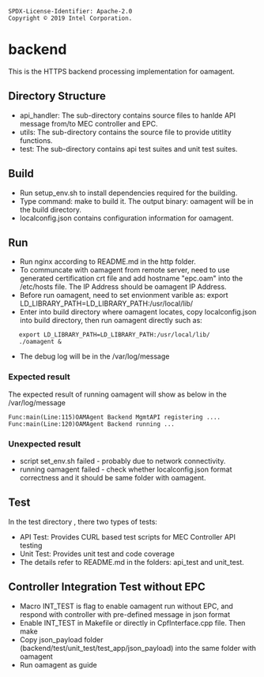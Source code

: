 ```text
SPDX-License-Identifier: Apache-2.0
Copyright © 2019 Intel Corporation.
```

# backend

This is the HTTPS backend processing implementation for oamagent.

## Directory Structure

- api_handler: The sub-directory contains source files to hanlde API message from/to MEC controller and EPC.
- utils: The sub-directory contains the source file to provide  utitlity functions.
- test: The sub-directory contains api test suites and unit test suites.

## Build

- Run setup_env.sh to install dependencies required for the building. 
- Type command:  make to build it. The output binary: oamagent will be in the build directory. 
- localconfig.json contains configuration information for oamagent.

## Run

- Run nginx according to README.md in the  http folder.
- To communcate with oamagent from remote server, need to use generated certification crt file and add hostname "epc.oam" into the /etc/hosts file. The IP Address should be oamagent IP Address. 
- Before run oamagent, need to set envionment varible as: export LD_LIBRARY_PATH=LD_LIBRARY_PATH:/usr/local/lib/
- Enter into build directory where oamagent locates, copy localconfig.json into build directory, then run oamagent directly such as:
```text
   export LD_LIBRARY_PATH=LD_LIBRARY_PATH:/usr/local/lib/
   ./oamagent &  
```
- The debug log will be in the /var/log/message

### Expected result

The expected result of running oamagent will show as below in the /var/log/message
```
Func:main(Line:115)OAMAgent Backend MgmtAPI registering ....
Func:main(Line:120)OAMAgent Backend running ...
```
### Unexpected result

- script set_env.sh failed - probably due to network connectivity.
- running oamagent failed - check whether localconfig.json format correctness and it should be same folder with oamagent.

## Test

In the test directory , there two types of tests:
- API Test: Provides CURL based test scripts for MEC Controller  API testing
- Unit Test: Provides unit test and code coverage  
- The details refer to README.md in the folders: api_test and unit_test. 

## Controller Integration Test without EPC

- Macro INT_TEST is flag to enable oamagent run without EPC, and respond with controller with pre-defined message in json format
- Enable INT_TEST in Makefile or directly in CpfInterface.cpp file. Then make 
- Copy json_payload folder (backend/test/unit_test/test_app/json_payload) into the same folder with oamagent
- Run oamagent as guide
 
